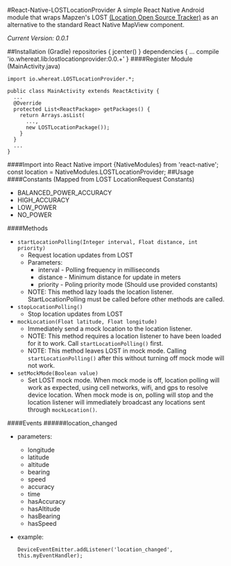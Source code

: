 #React-Native-LOSTLocationProvider
A simple React Native Android module that wraps Mapzen's LOST [(Location Open Source Tracker)](https://github.com/mapzen/LOST) as an alternative to the standard React Native MapView component.

*Current Version: 0.0.1*

##Installation (Gradle)
    repositories {
        jcenter()
    }
    dependencies {
      ...
      compile 'io.whereat.lib:lostlocationprovider:0.0.+'
    }
####Register Module (MainActivity.java)

    import io.whereat.LOSTLocationProvider.*; 

    public class MainActivity extends ReactActivity {
      ...
      @Override
      protected List<ReactPackage> getPackages() {
        return Arrays.asList(
          ...,
          new LOSTLocationPackage());
        }
      }
      ...
    }
####Import into React Native
    import {NativeModules} from 'react-native';
    const location = NativeModules.LOSTLocationProvider;
##Usage
####Constants (Mapped from LOST LocationRequest Constants)
  - BALANCED_POWER_ACCURACY
  - HIGH_ACCURACY
  - LOW_POWER
  - NO_POWER
  
####Methods
  - `startLocationPolling(Integer interval, Float distance, int priority)`
    - Request location updates from LOST
    - Parameters:
      - interval - Polling frequency in milliseconds
      - distance - Minimum distance for update in meters
      - priority - Poling priority mode (Should use provided constants)
    - NOTE: This method lazy loads the location listener. StartLocationPolling must be called before other methods are called.
  - `stopLocationPolling()`
    - Stop location updates from LOST
  - `mockLocation(Float latitude, Float longitude)`
    - Immediately send a mock location to the location listener.
    - NOTE: This method requires a location listener to have been loaded for it to work. Call `startLocationPolling()` first.
    - NOTE: This method leaves LOST in mock mode. Calling `startLocationPolling()` after this without turning off mock mode will not work.
  - `setMockMode(Boolean value)`
    - Set LOST mock mode. When mock mode is off, location polling will work as expected, using cell networks, wifi, and gps to resolve device location. When mock mode is on, polling will stop and the location listener will immediately broadcast any locations sent through `mockLocation()`.
    
####Events
######location_changed
  - parameters:
    - longitude
    - latitude
    - altitude
    - bearing
    - speed
    - accuracy
    - time
    - hasAccuracy
    - hasAltitude
    - hasBearing
    - hasSpeed
  - example:
  
    `DeviceEventEmitter.addListener('location_changed', this.myEventHandler);`


  

